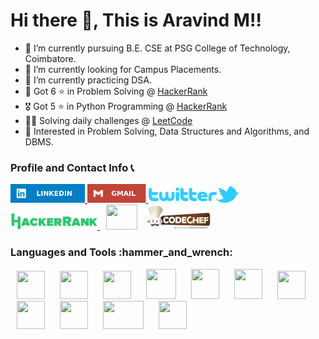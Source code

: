 # Hi there 👋, This is Aravind M‼️
- 🌱 I’m currently pursuing B.E. CSE at PSG College of Technology, Coimbatore.
- 🔭 I’m currently looking for Campus Placements.
- 🎯 I’m currently practicing DSA.
- 🏅 Got 6 ⭐ in Problem Solving @ <a href="https://www.hackerrank.com/aravindkrisna">HackerRank</a>
- 🎖️ Got 5 ⭐ in Python Programming @ <a href="https://www.hackerrank.com/aravindkrisna">HackerRank</a>
- 🧑‍💻 Solving daily challenges @ <a href="https://leetcode.com/aravindkrisna">LeetCode</a>
- 🤔 Interested in Problem Solving, Data Structures and Algorithms, and DBMS.

### Profile and Contact Info 📞
<a href="https://www.linkedin.com/in/aravind-m-252002/" target="_blank"> <img height="30" src="icons/p1.svg"/> </a>
<a href="mailto:aravindkrisna@gmail.com" target="_blank"> <img height="30" src="icons/p2.svg"/> </a>
<a href="https://twitter.com/Aravind74890053" target="_blank"> <img height="27" src="icons/p3.png"/> </a>
<a href="https://www.hackerrank.com/aravindkrisna" target="_blank"> <img height="27" src="icons/p4.png"/> </a>
<a href="https://www.leetcode.com/aravindkrisna"><img src="https://leetcode.com/static/images/LeetCode_logo_rvs.png" width="50" height="40" hspace="10"></a>
<a href="https://www.codechef.com/users/aravindkrish25" target="_blank"> <img height="40" src="icons/p5.png"/> </a>


<h3>Languages and Tools :hammer_and_wrench:</h3>
<p>
<img width="45" height="45" hspace="10" src="https://cdn.worldvectorlogo.com/logos/python-5.svg"/>
<img width="45" height="45" hspace="10" src="https://www.vectorlogo.zone/logos/java/java-icon.svg"/>
<img width="45" height="45" hspace="10" src="https://cdn.icon-icons.com/icons2/2415/PNG/512/c_original_logo_icon_146611.png"/>
<img width="48" height="48" hspace="10" src="https://upload.wikimedia.org/wikipedia/commons/thumb/0/00/HTML5_logo_black.svg/1200px-HTML5_logo_black.svg.png"/>
   <img width="45" height="48" hspace="10" src="https://upload.wikimedia.org/wikipedia/commons/thumb/d/d5/CSS3_logo_and_wordmark.svg/1200px-CSS3_logo_and_wordmark.svg.png"/>
  <img width="45" height="48" hspace="10" src="https://upload.wikimedia.org/wikipedia/commons/thumb/b/ba/Javascript_badge.svg/1200px-Javascript_badge.svg.png"/>
 <img width="45" height="45" hspace="10" src="https://upload.wikimedia.org/wikipedia/commons/thumb/2/2d/Visual_Studio_Code_1.18_icon.svg/1200px-Visual_Studio_Code_1.18_icon.svg.png"/>
  <img width="45" height="45" hspace="10" src="https://cdn.worldvectorlogo.com/logos/sublime-text.svg"/>
  <img width="45" height="45" hspace="10" src="https://upload.wikimedia.org/wikipedia/commons/thumb/9/95/Android_Studio_Icon_3.6.svg/1900px-Android_Studio_Icon_3.6.svg.png"/>
  <img width="65" height="45" hspace="10" src="https://download.logo.wine/logo/NetBeans/NetBeans-Logo.wine.png"/>
  <img width="45" height="45" hspace="10" src="https://colab.research.google.com/img/colab_favicon_256px.png"/>
</p>
